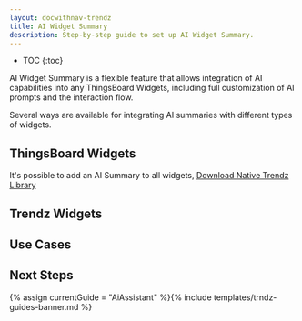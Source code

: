```yaml
---
layout: docwithnav-trendz
title: AI Widget Summary
description: Step-by-step guide to set up AI Widget Summary.
---
```


* TOC 
{:toc}

AI Widget Summary is a flexible feature that allows integration of AI capabilities into any ThingsBoard Widgets,
including full customization of AI prompts and the interaction flow.

Several ways are available for integrating AI summaries with different types of widgets.

## ThingsBoard Widgets

It's possible to add an AI Summary to all widgets,
<a href="#" onclick="
fetch('http://localhost:8888/trendz/module/trendz-ai-summary.js')
.then(res => res.blob())
.then(blob => {
const url = window.URL.createObjectURL(blob);
const a = document.createElement('a');
a.style.display = 'none';
a.href = url;
a.download = 'trendz-ai-summary.js';
document.body.appendChild(a);
a.click();
window.URL.revokeObjectURL(url);
});
return false;
">Download Native Trendz Library</a>

## Trendz Widgets

## Use Cases

## Next Steps

{% assign currentGuide = "AiAssistant" %}{% include templates/trndz-guides-banner.md %}
